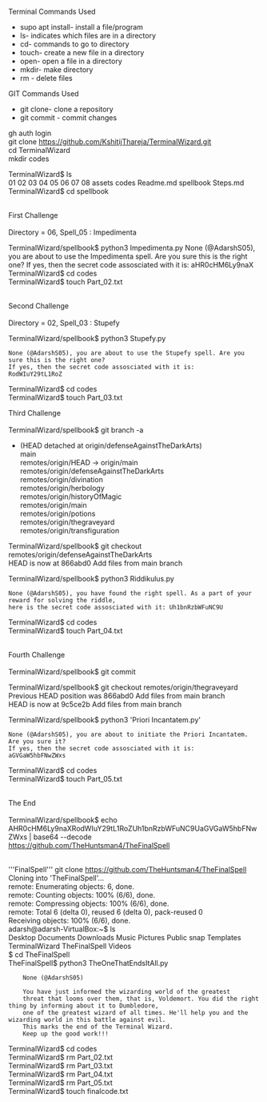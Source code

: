 Terminal Commands Used

* supo apt install- install a file/program
* ls- indicates which files are in a directory
* cd- commands to go to directory
* touch- create a new file in a directory
* open- open a file in a directory
* mkdir- make directory
* rm - delete files

GIT Commands Used

* git clone- clone a repository
* git commit - commit changes
   
  
gh auth login<br/>
git clone https://github.com/KshitijThareja/TerminalWizard.git<br/>
cd TerminalWizard<br/>
mkdir codes<br/>

TerminalWizard$ ls<br/>
01  02  03  04  05  06  07  08  assets  codes  Readme.md  spellbook  Steps.md<br/>
TerminalWizard$ cd spellbook<br/><br/>

First Challenge<br/><br/>
Directory = 06, Spell_05 : Impedimenta<br/>

TerminalWizard/spellbook$ python3 Impedimenta.py
    None (@AdarshS05), you are about to use the Impedimenta spell. Are you sure this is the right one?
    If yes, then the secret code assosciated with it is:
    aHR0cHM6Ly9naX
TerminalWizard$ cd codes<br/>
TerminalWizard$ touch Part_02.txt<br/><br/>

 
Second Challenge<br/><br/>
Directory = 02, Spell_03 : Stupefy<br/>

TerminalWizard/spellbook$ python3 Stupefy.py<br/>


    None (@AdarshS05), you are about to use the Stupefy spell. Are you sure this is the right one?
    If yes, then the secret code assosciated with it is:
    RodWIuY29tL1RoZ
TerminalWizard$ cd codes<br/>
TerminalWizard$ touch Part_03.txt<br/>

Third Challenge<br/><br/>
TerminalWizard/spellbook$ git branch -a<br/>
* (HEAD detached at origin/defenseAgainstTheDarkArts)<br/>
  main<br/>
  remotes/origin/HEAD -> origin/main<br/>
  remotes/origin/defenseAgainstTheDarkArts<br/>
  remotes/origin/divination<br/>
  remotes/origin/herbology<br/>
  remotes/origin/historyOfMagic<br/>
  remotes/origin/main<br/>
  remotes/origin/potions<br/>
  remotes/origin/thegraveyard<br/>
  remotes/origin/transfiguration<br/>
  
TerminalWizard/spellbook$ git checkout remotes/origin/defenseAgainstTheDarkArts<br/>
HEAD is now at 866abd0 Add files from main branch<br/>

TerminalWizard/spellbook$ python3 Riddikulus.py<br/>

    None (@AdarshS05), you have found the right spell. As a part of your reward for solving the riddle,
    here is the secret code assosciated with it: Uh1bnRzbWFuNC9U
    
TerminalWizard$ cd codes<br/>
TerminalWizard$ touch Part_04.txt<br/><br/>

Fourth Challenge<br/><br/>
TerminalWizard/spellbook$ git commit

TerminalWizard/spellbook$ git checkout remotes/origin/thegraveyard<br/>
Previous HEAD position was 866abd0 Add files from main branch<br/>
HEAD is now at 9c5ce2b Add files from main branch<br/>

TerminalWizard/spellbook$ python3 'Priori Incantatem.py' <br/>

    None (@AdarshS05), you are about to initiate the Priori Incantatem. Are you sure it?
    If yes, then the secret code assosciated with it is:
    aGVGaW5hbFNwZWxs
    
TerminalWizard$ cd codes<br/>
TerminalWizard$ touch Part_05.txt<br/><br/>

The End<br/><br/>
TerminalWizard/spellbook$ echo AHR0cHM6Ly9naXRodWIuY29tL1RoZUh1bnRzbWFuNC9UaGVGaW5hbFNwZWxs | base64 --decode<br/>
https://github.com/TheHuntsman4/TheFinalSpell<br/><br/>

'''FinalSpell'''
git clone https://github.com/TheHuntsman4/TheFinalSpell
Cloning into 'TheFinalSpell'...<br/>
remote: Enumerating objects: 6, done.<br/>
remote: Counting objects: 100% (6/6), done.<br/>
remote: Compressing objects: 100% (6/6), done.<br/>
remote: Total 6 (delta 0), reused 6 (delta 0), pack-reused 0<br/>
Receiving objects: 100% (6/6), done.<br/>
adarsh@adarsh-VirtualBox:~$ ls<br/>
Desktop  Documents  Downloads  Music  Pictures  Public  snap  Templates  TerminalWizard  TheFinalSpell  Videos<br/>
$ cd TheFinalSpell<br/>
TheFinalSpell$ python3 TheOneThatEndsItAll.py<br/>

        None (@AdarshS05)

        You have just informed the wizarding world of the greatest
        threat that looms over them, that is, Voldemort. You did the right thing by informing about it to Dumbledore, 
        one of the greatest wizard of all times. He'll help you and the wizarding world in this battle against evil.
        This marks the end of the Terminal Wizard. 
        Keep up the good work!!!
        

TerminalWizard$ cd codes<br/>
TerminalWizard$ rm Part_02.txt<br/>
TerminalWizard$ rm Part_03.txt<br/>
TerminalWizard$ rm Part_04.txt<br/>
TerminalWizard$ rm Part_05.txt<br/>
TerminalWizard$ touch finalcode.txt<br/>


